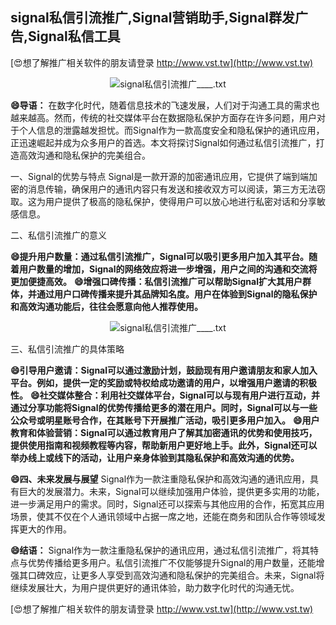 ## **signal私信引流推广,Signal营销助手,Signal群发广告,Signal私信工具**

[😍想了解推广相关软件的朋友请登录 http://www.vst.tw](http://www.vst.tw)

 <center><img src="https://vst.tw/MP4/tuiguang/png/6.png" alt="signal私信引流推广____.txt"></center>

**😄导语：**
在数字化时代，随着信息技术的飞速发展，人们对于沟通工具的需求也越来越高。然而，传统的社交媒体平台在数据隐私保护方面存在许多问题，用户对于个人信息的泄露越发担忧。而Signal作为一款高度安全和隐私保护的通讯应用，正迅速崛起并成为众多用户的首选。本文将探讨Signal如何通过私信引流推广，打造高效沟通和隐私保护的完美组合。

一、Signal的优势与特点
Signal是一款开源的加密通讯应用，它提供了端到端加密的消息传输，确保用户的通讯内容只有发送和接收双方可以阅读，第三方无法窃取。这为用户提供了极高的隐私保护，使得用户可以放心地进行私密对话和分享敏感信息。

二、私信引流推广的意义

**😄提升用户数量：通过私信引流推广，Signal可以吸引更多用户加入其平台。随着用户数量的增加，Signal的网络效应将进一步增强，用户之间的沟通和交流将更加便捷高效。**
**😄增强口碑传播：私信引流推广可以帮助Signal扩大其用户群体，并通过用户口碑传播来提升其品牌知名度。用户在体验到Signal的隐私保护和高效沟通功能后，往往会愿意向他人推荐使用。**

 <center><img src="https://vst.tw/MP4/tuiguang/png/2.png" alt="signal私信引流推广____.txt"></center>

三、私信引流推广的具体策略

**😄引导用户邀请：Signal可以通过激励计划，鼓励现有用户邀请朋友和家人加入平台。例如，提供一定的奖励或特权给成功邀请的用户，以增强用户邀请的积极性。**
**😄社交媒体整合：利用社交媒体平台，Signal可以与现有用户进行互动，并通过分享功能将Signal的优势传播给更多的潜在用户。同时，Signal可以与一些公众号或明星账号合作，在其账号下开展推广活动，吸引更多用户加入。**
**😄用户教育和体验营销：Signal可以通过教育用户了解其加密通讯的优势和使用技巧，提供使用指南和视频教程等内容，帮助新用户更好地上手。此外，Signal还可以举办线上或线下的活动，让用户亲身体验到其隐私保护和高效沟通的优势。**

**😄四、未来发展与展望**
Signal作为一款注重隐私保护和高效沟通的通讯应用，具有巨大的发展潜力。未来，Signal可以继续加强用户体验，提供更多实用的功能，进一步满足用户的需求。同时，Signal还可以探索与其他应用的合作，拓宽其应用场景，使其不仅在个人通讯领域中占据一席之地，还能在商务和团队合作等领域发挥更大的作用。

**😄结语：**
Signal作为一款注重隐私保护的通讯应用，通过私信引流推广，将其特点与优势传播给更多用户。私信引流推广不仅能够提升Signal的用户数量，还能增强其口碑效应，让更多人享受到高效沟通和隐私保护的完美组合。未来，Signal将继续发展壮大，为用户提供更好的通讯体验，助力数字化时代的沟通无忧。

[😍想了解推广相关软件的朋友请登录 http://www.vst.tw](http://www.vst.tw)



